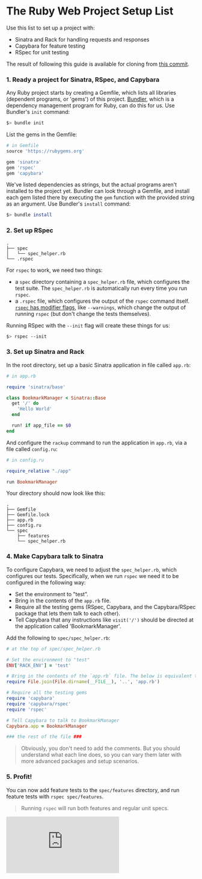 # The Ruby Web Project Setup List

Use this list to set up a project with:

- Sinatra and Rack for handling requests and responses
- Capybara for feature testing
- RSpec for unit testing

The result of following this guide is available for cloning from [this commit](https://github.com/sjmog/bookmark_manager/commit/a63f3aaabe43be3a55c1b4dd5e7b3cde4673d60f).

### 1. Ready a project for Sinatra, RSpec, and Capybara

Any Ruby project starts by creating a Gemfile, which lists all libraries (dependent programs, or 'gems') of this project. [Bundler](http://bundler.io/), which is a dependency management program for Ruby, can do this for us. Use Bundler's `init` command:

```sh
$> bundle init
```

List the gems in the Gemfile:

```ruby
# in Gemfile
source 'https://rubygems.org'

gem 'sinatra'
gem 'rspec'
gem 'capybara'
```

We've listed dependencies as strings, but the actual programs aren't installed to the project yet. Bundler can look through a Gemfile, and install each gem listed there by executing the `gem` function with the provided string as an argument. Use Bundler's `install` command:

```sh
$> bundle install
```

### 2. Set up RSpec

```
.
├── spec
│   └── spec_helper.rb
└── .rspec
```

For `rspec` to work, we need two things:

-  a `spec` directory containing a `spec_helper.rb` file, which configures the test suite. The `spec_helper.rb` is automatically run every time you run `rspec`.
- a `.rspec` file, which configures the output of the `rspec` command itself. [`rspec` has modifier flags](https://relishapp.com/rspec/rspec-core/docs/command-line), like `--warnings`, which change the output of running `rspec` (but don't change the tests themselves).

Running RSpec with the `--init` flag will create these things for us:

```sh
$> rspec --init
```

### 3. Set up Sinatra and Rack

In the root directory, set up a basic Sinatra application in file called `app.rb`:

```ruby
# in app.rb

require 'sinatra/base'

class BookmarkManager < Sinatra::Base
  get '/' do
    'Hello World'
  end

  run! if app_file == $0
end
```

And configure the `rackup` command to run the application in `app.rb`, via a file called `config.ru`:

```ruby
# in config.ru

require_relative "./app"

run BookmarkManager
```

Your directory should now look like this:

```
.
├── Gemfile
├── Gemfile.lock
├── app.rb
├── config.ru
└── spec
    ├── features
    └── spec_helper.rb
```

### 4. Make Capybara talk to Sinatra

To configure Capybara, we need to adjust the `spec_helper.rb`, which configures our tests. Specifically, when we run `rspec` we need it to be configured in the following way:

- Set the environment to "test".
- Bring in the contents of the `app.rb` file.
- Require all the testing gems (RSpec, Capybara, and the Capybara/RSpec package that lets them talk to each other).
- Tell Capybara that any instructions like `visit('/')` should be directed at the application called 'BookmarkManager'.

Add the following to `spec/spec_helper.rb`:

```ruby
# at the top of spec/spec_helper.rb

# Set the environment to "test"
ENV['RACK_ENV'] = 'test'

# Bring in the contents of the `app.rb` file. The below is equivalent to: require_relative '../app.rb'
require File.join(File.dirname(__FILE__), '..', 'app.rb')

# Require all the testing gems
require 'capybara'
require 'capybara/rspec'
require 'rspec'

# Tell Capybara to talk to BookmarkManager
Capybara.app = BookmarkManager

### the rest of the file ###
```

> Obviously, you don't need to add the comments. But you should understand what each line does, so you can vary them later with more advanced packages and setup scenarios.

### 5. Profit!

You can now add feature tests to the `spec/features` directory, and run feature tests with `rspec spec/features`.

> Running `rspec` will run both features and regular unit specs.

![Tracking pixel](https://githubanalytics.herokuapp.com/course/pills/ruby_web_project_setup_list.md)
